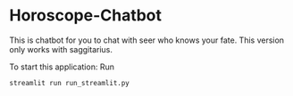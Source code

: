 # Horoscope-Chatbot
This is chatbot for you to chat with seer who knows your fate. This version only works with saggitarius.

To start this application:
Run
```
streamlit run run_streamlit.py
```
